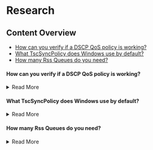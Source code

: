 # Research

## Content Overview

- [How can you verify if a DSCP QoS policy is working?](#how-can-you-verify-if-a-dscp-policy-is-working)
- [What TscSyncPolicy does Windows use by default?](#what-tscsyncpolicy-does-windows-use-by-default)
- [How many Rss Queues do you need?](#how-many-rss-queues-do-you-need)

#### How can you verify if a DSCP QoS policy is working?

<details>
<summary>Read More</summary>

- Download & install [Microsoft Network Monitor 3.4](https://www.microsoft.com/en-gb/download/details.aspx?id=4865).
   
- Create a new capture.
   
    <img src="../media/network-monitor-new-capture.png" width="450">

- Open a game that you have applied a DSCP value for & enter a game mode in which the game will send & receive packets (e.g an online match, not a local match).
   
- Press F5 to start logging. After 30 seconds or so press F7 to stop the log.
   
- In the left hand pane, click on the game executable name & click on a packet header. Expand the packet info under "Frame Details" and finally expand the subcatagory "Ipv4". This will reveal the current DSCP value of each frame.

    <img src="../media/network-monitor-new-capture.png" width="450">

</details>

#### What TscSyncPolicy does Windows use by default?

<details>
<summary>Read More</summary>
<br>

After searching through the decompiled ntoskrnl.exe pseudocode in [Hex-Rays IDA](https://hex-rays.com/products/idahome/), i noticed that ``HalpTscSyncPolicy`` is changed when TscSyncPolicy is configured via bcdedit.exe. Despite many claims of enhanced being the default value, there has no been evidence so i decided to find out myself.

We can read ``HalpTscSyncPolicy`` in a local kernel debugger such as [WinDbg](https://docs.microsoft.com/en-us/windows-hardware/drivers/debugger/debugger-download-tools) in realtime to find out the different values it returns with different bcd store configurations. See results below.

bcdedit.exe /deletevalue tscsyncpolicy (windows default):
```
lkd> dd HalpTscSyncPolicy l1
fffff801`2de4a3ac  00000000
```
bcdedit.exe /set tscsyncpolicy default:
```
lkd> dd HalpTscSyncPolicy l1
fffff803`1dc4a3ac  00000000
```
bcdedit.exe /set tscsyncpolicy legacy:
```
lkd> dd HalpTscSyncPolicy l1
fffff805`1dc4a3ac  00000001
```
bcdedit.exe /set tscsyncpolicy enhanced:
```
lkd> dd HalpTscSyncPolicy l1
fffff802`2864a3ac  00000002
```

Conclusion: By default, Windows uses the ``default`` value, not ``enhanced`` or ``legacy``

</details>

#### How many Rss Queues do you need?

<details>
<summary>Read More</summary>
<br>

Receive side scaling (Rss) is a network driver technology that enables the efficient distribution of network receive processing across multiple CPUs in multiprocessor systems [[1](https://docs.microsoft.com/en-us/windows-hardware/drivers/network/introduction-to-receive-side-scaling)]. The amount you should use or need depends on your typical network load. In server environments, a large amount of Rss queues is desirable as receive processing delays will be reduced & ensures that no CPU is heavily loaded. The same concept can be applied to games however the network load is differs significantly making it an invalid comparison so i decided to carry out some experiments myself, see results below.

I simulated Valorant's network traffic in iperf using two machines (~300kb/s receive in deathmatch) & monitored the network driver's activity in xperf. Please note that RssBaseProcessor is set to 0, so theoretically, CPU 0 & CPU 1 should be handling DPCs/ISRs for ndis.sys.

<img src="../media/300kbps-ndis-xperf-report.png" width="500">

I noticed that despite having Rss queues set to 2, only CPU 1 was primarily handling interrupts for the driver which i assume was due to such little traffic. So I decided to re-test with the same configuration, however this time i simulated 1Gbps network traffic to verify this.

<img src="../media/1gbps-ndis-xperf-report.png" width="500">

As expected, this scenario demonstrates that both CPU 0 & CPU 1 are handling DPCs/ISRs for ndis.sys.

Conclusion: During online matches, at most two Rss queues/cores are being utilized, however there is no harm in using more than two but it is important to be aware of the information above as people reserve consecutive cores specifically for the network driver when those core(s) could better be used for another driver or a real-time application. The amount of Rss queues a network adapter has may also determine the quality of the hardware but this is yet to be explored but something to keep in mind.

</details>
